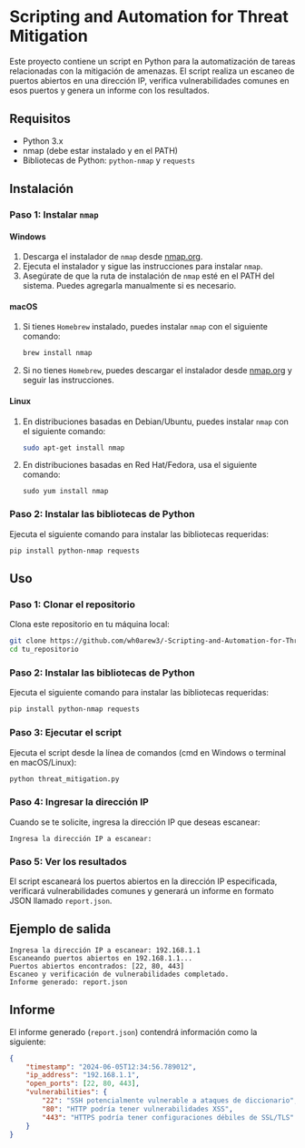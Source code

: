 # Scripting and Automation for Threat Mitigation

Este proyecto contiene un script en Python para la automatización de tareas relacionadas con la mitigación de amenazas. El script realiza un escaneo de puertos abiertos en una dirección IP, verifica vulnerabilidades comunes en esos puertos y genera un informe con los resultados.

## Requisitos

- Python 3.x
- nmap (debe estar instalado y en el PATH)
- Bibliotecas de Python: `python-nmap` y `requests`

## Instalación

### Paso 1: Instalar `nmap`

#### Windows

1. Descarga el instalador de `nmap` desde [nmap.org](https://nmap.org/download.html).
2. Ejecuta el instalador y sigue las instrucciones para instalar `nmap`.
3. Asegúrate de que la ruta de instalación de `nmap` esté en el PATH del sistema. Puedes agregarla manualmente si es necesario.

#### macOS

1. Si tienes `Homebrew` instalado, puedes instalar `nmap` con el siguiente comando:

    ```sh
    brew install nmap
    ```

2. Si no tienes `Homebrew`, puedes descargar el instalador desde [nmap.org](https://nmap.org/download.html) y seguir las instrucciones.

#### Linux

1. En distribuciones basadas en Debian/Ubuntu, puedes instalar `nmap` con el siguiente comando:

    ```sh
    sudo apt-get install nmap
    ```

2. En distribuciones basadas en Red Hat/Fedora, usa el siguiente comando:

    ```
    sudo yum install nmap
    ```

### Paso 2: Instalar las bibliotecas de Python

Ejecuta el siguiente comando para instalar las bibliotecas requeridas:

```
pip install python-nmap requests

```
## Uso

### Paso 1: Clonar el repositorio

Clona este repositorio en tu máquina local:

```sh
git clone https://github.com/wh0arew3/-Scripting-and-Automation-for-Threat-Mitigation-
cd tu_repositorio
```

### Paso 2: Instalar las bibliotecas de Python

Ejecuta el siguiente comando para instalar las bibliotecas requeridas:

```sh
pip install python-nmap requests
```

### Paso 3: Ejecutar el script

Ejecuta el script desde la línea de comandos (cmd en Windows o terminal en macOS/Linux):

```sh
python threat_mitigation.py
```

### Paso 4: Ingresar la dirección IP

Cuando se te solicite, ingresa la dirección IP que deseas escanear:

```plaintext
Ingresa la dirección IP a escanear:
```

### Paso 5: Ver los resultados

El script escaneará los puertos abiertos en la dirección IP especificada, verificará vulnerabilidades comunes y generará un informe en formato JSON llamado `report.json`.

## Ejemplo de salida

```plaintext
Ingresa la dirección IP a escanear: 192.168.1.1
Escaneando puertos abiertos en 192.168.1.1...
Puertos abiertos encontrados: [22, 80, 443]
Escaneo y verificación de vulnerabilidades completado.
Informe generado: report.json
```

## Informe

El informe generado (`report.json`) contendrá información como la siguiente:

```json
{
    "timestamp": "2024-06-05T12:34:56.789012",
    "ip_address": "192.168.1.1",
    "open_ports": [22, 80, 443],
    "vulnerabilities": {
        "22": "SSH potencialmente vulnerable a ataques de diccionario",
        "80": "HTTP podría tener vulnerabilidades XSS",
        "443": "HTTPS podría tener configuraciones débiles de SSL/TLS"
    }
}
```



